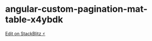 # angular-custom-pagination-mat-table-x4ybdk

[Edit on StackBlitz ⚡️](https://stackblitz.com/edit/angular-custom-pagination-mat-table-dpnurg)